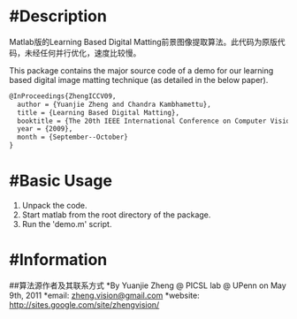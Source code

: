 #Description
===========
Matlab版的Learning Based Digital Matting前景图像提取算法。此代码为原版代码，未经任何并行优化，速度比较慢。

This package contains the major source code of a demo for our learning based digital image matting technique (as detailed in the below paper).

```latex
@InProceedings{ZhengICCV09,
  author = {Yuanjie Zheng and Chandra Kambhamettu},
  title = {Learning Based Digital Matting},
  booktitle = {The 20th IEEE International Conference on Computer Vision},
  year = {2009},
  month = {September--October}
}
```


#Basic Usage
===========
1. Unpack the code.
2. Start matlab from the root directory of the package.
3. Run the 'demo.m' script.

#Information
===========
##算法源作者及其联系方式
*By Yuanjie Zheng @ PICSL lab @ UPenn on May 9th, 2011
*email: zheng.vision@gmail.com
*website: http://sites.google.com/site/zhengvision/
